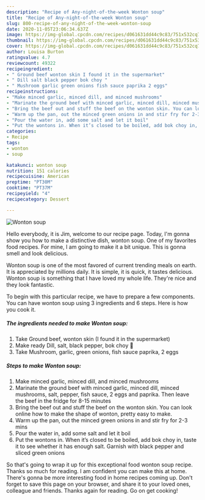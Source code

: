 ```yaml
---
description: "Recipe of Any-night-of-the-week Wonton soup"
title: "Recipe of Any-night-of-the-week Wonton soup"
slug: 800-recipe-of-any-night-of-the-week-wonton-soup
date: 2020-11-05T23:06:34.637Z
image: https://img-global.cpcdn.com/recipes/d061631dd44c9c83/751x532cq70/wonton-soup-recipe-main-photo.jpg
thumbnail: https://img-global.cpcdn.com/recipes/d061631dd44c9c83/751x532cq70/wonton-soup-recipe-main-photo.jpg
cover: https://img-global.cpcdn.com/recipes/d061631dd44c9c83/751x532cq70/wonton-soup-recipe-main-photo.jpg
author: Louisa Burton
ratingvalue: 4.7
reviewcount: 49322
recipeingredient:
- " Ground beef wonton skin I found it in the supermarket"
- " Dill salt black pepper bok choy "
- " Mushroom garlic green onions fish sauce paprika 2 eggs"
recipeinstructions:
- "Make minced garlic, minced dill, and minced mushrooms"
- "Marinate the ground beef with minced garlic, minced dill, minced mushrooms, salt, pepper, fish sauce, 2 eggs and paprika. Then leave the beef in the fridge for 8-15 minutes"
- "Bring the beef out and stuff the beef on the wonton skin. You can look online how to make the shape of wonton, pretty easy to make."
- "Warm up the pan, out the minced green onions in and stir fry for 2-3 mins"
- "Pour the water in, add some salt and let it boil"
- "Put the wontons in. When it’s closed to be boiled, add bok choy in, taste it to see whether it has enough salt. Garnish with black pepper and sliced green onions"
categories:
- Recipe
tags:
- wonton
- soup

katakunci: wonton soup 
nutrition: 151 calories
recipecuisine: American
preptime: "PT30M"
cooktime: "PT37M"
recipeyield: "4"
recipecategory: Dessert

---
```



![Wonton soup](https://img-global.cpcdn.com/recipes/d061631dd44c9c83/751x532cq70/wonton-soup-recipe-main-photo.jpg)

Hello everybody, it is Jim, welcome to our recipe page. Today, I'm gonna show you how to make a distinctive dish, wonton soup. One of my favorites food recipes. For mine, I am going to make it a bit unique. This is gonna smell and look delicious.



Wonton soup is one of the most favored of current trending meals on earth. It is appreciated by millions daily. It is simple, it is quick, it tastes delicious. Wonton soup is something that I have loved my whole life. They're nice and they look fantastic.


To begin with this particular recipe, we have to prepare a few components. You can have wonton soup using 3 ingredients and 6 steps. Here is how you cook it.

<!--inarticleads1-->

##### The ingredients needed to make Wonton soup:

1. Take  Ground beef, wonton skin (I found it in the supermarket)
1. Make ready  Dill, salt, black pepper, bok choy 🥬
1. Take  Mushroom, garlic, green onions, fish sauce paprika, 2 eggs




<!--inarticleads2-->

##### Steps to make Wonton soup:

1. Make minced garlic, minced dill, and minced mushrooms
1. Marinate the ground beef with minced garlic, minced dill, minced mushrooms, salt, pepper, fish sauce, 2 eggs and paprika. Then leave the beef in the fridge for 8-15 minutes
1. Bring the beef out and stuff the beef on the wonton skin. You can look online how to make the shape of wonton, pretty easy to make.
1. Warm up the pan, out the minced green onions in and stir fry for 2-3 mins
1. Pour the water in, add some salt and let it boil
1. Put the wontons in. When it’s closed to be boiled, add bok choy in, taste it to see whether it has enough salt. Garnish with black pepper and sliced green onions




So that's going to wrap it up for this exceptional food wonton soup recipe. Thanks so much for reading. I am confident you can make this at home. There's gonna be more interesting food in home recipes coming up. Don't forget to save this page on your browser, and share it to your loved ones, colleague and friends. Thanks again for reading. Go on get cooking!
